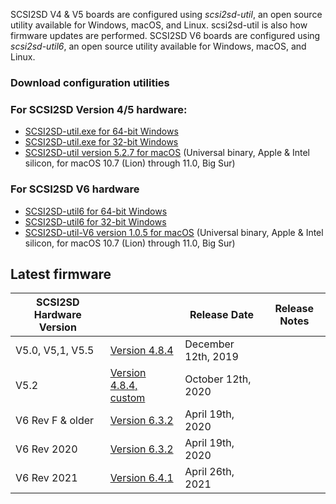 SCSI2SD V4 & V5 boards are configured using *scsi2sd-util*, an open source utility available for Windows, macOS, and Linux. scsi2sd-util is also how firmware updates are performed. 
SCSI2SD V6 boards are configured using *scsi2sd-util6*, an open source utility available for Windows, macOS, and Linux. 

### Download configuration utilities

### For SCSI2SD Version 4/5 hardware:
- [SCSI2SD-util.exe for 64-bit Windows](http://scsi2sd.com/v5/files/v4.8.4-hardware-v5.2/windows/64bit/scsi2sd-util.exe)
- [SCSI2SD-util.exe for 32-bit Windows](http://scsi2sd.com/v5/files/v4.8.4-hardware-v5.2/windows/32bit/scsi2sd-util.exe)
- [SCSI2SD-util version 5.2.7 for macOS](http://github.com/rabbitholecomputing/SCSI2SD/releases/download/5.2.7/SCSI2SD-util.app.zip) 
  (Universal binary, Apple & Intel silicon, for macOS 10.7 (Lion) through 11.0, Big Sur)

### For SCSI2SD V6 hardware

- [SCSI2SD-util6 for 64-bit Windows](http://scsi2sd.com/v6/files/latest/windows/32bit/scsi2sd-util6-x86-6.3.2.zip)
- [SCSI2SD-util6 for 32-bit Windows](http://scsi2sd.com/v6/files/latest/windows/64bit/scsi2sd-util6-x64-6.3.2.zip)
- [SCSI2SD-util-V6 version 1.0.5 for macOS](http://github.com/rabbitholecomputing/SCSI2SD-util-V6/releases/download/1.0.5/SCSI2SD-util-v6.app.zip)
  (Universal binary, Apple & Intel silicon, for macOS 10.7 (Lion) through 11.0, Big Sur)

## Latest firmware

| SCSI2SD Hardware Version |                                                                                                      | Release Date        | Release Notes  |
|--------------------------|------------------------------------------------------------------------------------------------------|---------------------|---|
| V5.0, V5,1, V5.5         | [Version 4.8.4](http://scsi2sd.com/v5/files/v4.8.4/firmware/firmware_bundle-v4.8.04.scsi2sd)         | December 12th, 2019 |   |
| V5.2                     | [Version 4.8.4, custom](http://scsi2sd.com/v5/files/v4.8.4-hardware-v5.2/firmware/SCSI2SD-V52.cyacd) | October 12th, 2020  |   |
| V6 Rev F & older         | [Version 6.3.2](http://www.scsi2sd.com/v6/files/latest/firmware.V6.revF.dfu)                         | April 19th, 2020    |   |
| V6 Rev 2020              | [Version 6.3.2](http://www.scsi2sd.com/v6/files/latest/firmware.V6.2020.dfu)                         | April 19th, 2020    |   |
| V6 Rev 2021              | [Version 6.4.1](http://www.scsi2sd.com/v6/files/v6.4.1/firmware.V6.2021.dfu)                         | April 26th, 2021    |   |
